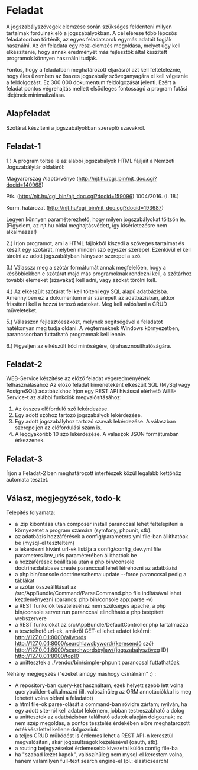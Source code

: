 Feladat
=======
A jogszabályszövegek elemzése során szükséges felderíteni milyen tartalmak fordulnak elő a jogszabályokban. A cél elérése több lépcsős feladatsorban történik, az egyes feladatsorok egymás adatait fogják használni. Az ön feladata egy rész-elemzés megoldása, melyet úgy kell elkészítenie, hogy annak eredményét más fejlesztők által készített programok könnyen használni tudják.

Fontos, hogy a feladatban meghatározott eljárásról azt kell feltételeznie, hogy éles üzemben az összes jogszabály szöveganyagára el kell végeznie a feldolgozást. Ez 300 000 dokumentum feldolgozását jelenti. Ezért a feladat pontos végrehajtás mellett elsődleges fontosságú a program futási idejének minimalizálása.

Alapfeladat
-----------
Szótárat készíteni a jogszabályokban szereplő szavakról. 

Feladat-1
---------
1.) A program töltse le az alábbi jogszabályok HTML fájljait a Nemzeti Jogszabálytár oldaláról:

Magyarország Alaptörvénye (http://njt.hu/cgi_bin/njt_doc.cgi?docid=140968)

Ptk. (http://njt.hu/cgi_bin/njt_doc.cgi?docid=159096)
1004/2016. (I. 18.)
 
Korm. határozat (http://njt.hu/cgi_bin/njt_doc.cgi?docid=193687)

Legyen könnyen paraméterezhető, hogy milyen jogszabályokat töltsön le. 
(Figyelem, az njt.hu oldal meghajtásvédett, így kísérletezésre nem alkalmazza!) 

2.) Írjon programot, ami a HTML fájlokból kiszedi a szöveges tartalmat és készít egy szótárat, melyben minden szó egyszer szerepel. Ezenkívül el kell tárolni az adott jogszabályban hányszor szerepel a szó. 

3.) Válassza meg a szótár formátumát annak megfelelően, hogy a későbbiekben e szótárat majd más programoknak rendezni kell, a szótárhoz további elemeket (szavakat) kell adni, vagy azokat törölni kell.

4.) Az elkészült szótárat fel kell tölteni egy SQL alapú adatbázisba. Amennyiben ez a dokumentum már szerepelt az adatbázisban, akkor frissíteni kell a hozzá tartozó adatokat. Meg kell valósítani a CRUD műveleteket.

5.) Válasszon fejlesztőeszközt, melynek segítségével a feladatot hatékonyan meg tudja oldani. A végterméknek Windows környezetben, parancssorban futtatható programnak kell lennie.

6.) Figyeljen az elkészült kód minőségére, újrahasznosíthatóságára.


Feladat-2
---------

WEB-Service készítése az előző feladat végeredményének felhasználásához
Az előző feladat kimeneteként elkészült  SQL (MySql vagy PostgreSQL) adatbázishoz írjon egy REST API hívással elérhető WEB-Service-t az alábbi funkciók megvalósításához:

1. Az összes előforduló szó lekérdezése.
2. Egy adott szóhoz tartozó jogszabályok lekérdezése.
3. Egy adott jogszabályhoz tartozó szavak lekérdezése. A válaszban szerepeljen az előfordulási szám is.
4. A leggyakoribb 10 szó lekérdezése.
A válaszok JSON formátumban érkezzenek.

Feladat-3
---------
Írjon a Feladat-2 ben meghatározott interfészek közül legalább kettőhöz automata tesztet.



Válasz, megjegyzések, todo-k
----------------------------
Telepítés folyamata:
- a .zip kibontása után composer install paranccsal lehet feltelepíteni a környezetet a program számára (symfony, phpunit, stb).
- az adatbázis hozzáférések a config/parameters.yml file-ban állíthatóak be (mysql-el teszteltem)
- a lekérdezni kívánt url-ek listája a config/config_dev.yml file parameters.law_urls paraméterében állíthatóak be
- a hozzáférések beállítása után a php bin/console doctrine:database:create paranccsal lehet létrehozni az adatbázist
- a php bin/console doctrine:schema:update --force paranccsal pedig a táblákat
- a szótár összeállítását az /src/AppBundle/Command/ParseCommand.php file indításával lehet kezdeményezni (parancs: php bin/console app:parse -v)
- a REST funkciók teszteléséhez nem szükséges apache, a php bin/console server:run paranccsal elindítható a php beépített webszervere
- a REST funkciókat az src/AppBundle/DefaultController.php tartalmazza
- a tesztelhető url-ek, amikről GET-el lehet adatot lekérni:
http://127.0.0.1:8000/allwords
http://127.0.0.1:8000/searchlawsbyword/{keresendő szó}
http://127.0.0.1:8000/searchwordsbylaw/{jogszabályszöveg ID}
http://127.0.0.1:8000/top10
- a unittesztek a ./vendor/bin/simple-phpunit paranccsal futtathatóak

Néhány megjegyzés ("ezeket amúgy máshogy csinálnám" :) :
- A repository-ban query-ket használtam, ezek helyett szebb lett volna querybuilder-t alkalmazni (ill. valószínűleg az ORM annotációkkal is meg lehetett volna oldani a feladatot)
- a html file-ok parse-olását a command-ban rövidre zártam; nyilván, ha egy adott site-ról kell adatot lekérnem, jobban testreszabható a dolog
- a unittesztek az adatbázisban található adatok alapján dolgoznak; ez nem szép megoldás, a pontos tesztelés érdekében előre meghatározott értékkészlettel kellene dolgozniuk
- a teljes CRUD működést is érdemes lehet a REST API-n keresztül megvalósítani, akár jogosultságok kezelésével (oauth, stb).
- a routing bejegyzéseket érdemesebb kivezetni külön config file-ba
- ha "szabad kezet kapok", valószínűleg nem mysql-el kerestem volna, hanem valamilyen full-text search engine-el (pl.: elasticsearch)

